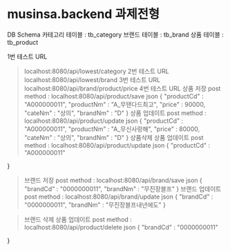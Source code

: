 # musinsa.backend 과제전형

DB Schema
카테고리 테이블 : tb_category
브랜드 테이블 : tb_brand
상품 테이블 : tb_product

1번 테스트 URL 
> localhost:8080/api/lowest/category
2번 테스트 URL
> localhost:8080/api/lowest/brand
3번 테스트 URL
> localhost:8080/api/brand/product/price
4번 테스트 URL
> 상품 저장
  post method : localhost:8080/api/product/save
  json {
    "productCd" : "A000000011",
    "productNm" : "A_무탠다드최고",
     "price" : 90000,
    "cateNm" : "상의",
    "brandNm" : "D"
}
> 상품 업데이트
  post method : localhost:8080/api/product/update
  json {
    "productCd" : "A000000011",
    "productNm" : "A_무신사랑해",
     "price" : 80000,
    "cateNm" : "상의",
    "brandNm" : "D"
}
> 상품삭제
  상품 업데이트
  post method : localhost:8080/api/product/update
  json {
    "productCd" : "A000000011"
   
}

> 브랜드 저장
  post method : localhost:8080/api/brand/save
  json {
    "brandCd" : "0000000011",
    "brandNm" : "무진장블프"
}
> 브랜드 업데이트
  post method : localhost:8080/api/brand/update
  json {
   "brandCd" : "0000000011",
    "brandNm" : "무진장블프내년에도"
  }

> 브랜드 삭제
  상품 업데이트
  post method : localhost:8080/api/product/delete
  json {
    "brandCd" : "0000000011"
   
}
